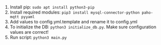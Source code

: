 1. Install pip: `sudo apt install python3-pip`
2. Install required modules: `pip3 install mysql-connector-python paho-mqtt pyyaml`
3. Add values to config.yml.template and rename it to config.yml
4. To initialize the DB: `python3 initialize_db.py`. Make sure configuration values are correct!
4. Run script: `python3 main.py`
